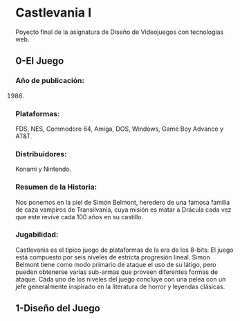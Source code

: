 # Castlevania I
Poyecto final de la asignatura de Diseño de Videojuegos con tecnologias web.
## 0-El Juego
  ### Año de publicación:
  1986.
  ### Plataformas: 
  FDS, NES, Commodore 64, Amiga, DOS, Windows, Game Boy Advance y AT&T. 
  ### Distribuidores: 
  Konami y Nintendo. 
  ### Resumen de la Historia: 
  Nos ponemos en la piel de Simón Belmont, heredero de una famosa familia de caza vampiros de Transilvania, cuya    misión es matar a Drácula cada vez que este revive cada 100 años en su castillo.
  ### Jugabilidad:
  Castlevania es el típico juego de plataformas de la era de los 8-bits: El juego está compuesto por seis niveles de estricta progresión lineal. Simon Belmont tiene como modo primario de ataque el uso de su látigo, pero pueden obtenerse varias sub-armas que proveen diferentes formas de ataque. Cada uno de los niveles del juego concluye con una pelea con un jefe generalmente inspirado en la literatura de horror y leyendas clásicas. 
## 1-Diseño del Juego
